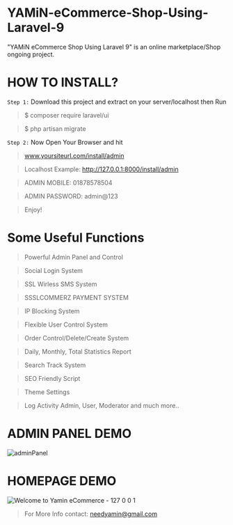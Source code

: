 # YAMiN-eCommerce-Shop-Using-Laravel-9
"YAMiN eCommerce Shop Using Laravel 9" is an online marketplace/Shop ongoing project.

# HOW TO INSTALL?

`Step 1:` Download this project and extract on your server/localhost then Run
> $ composer require laravel/ui

> $ php artisan migrate

`Step 2:` Now Open Your Browser and hit

> www.yoursiteurl.com/install/admin 

> Localhost Example: http://127.0.0.1:8000/install/admin


> ADMIN MOBILE: 01878578504 

> ADMIN PASSWORD: admin@123

> Enjoy!

# Some Useful Functions
> Powerful Admin Panel and Control

> Social Login System

> SSL Wirless SMS System

> SSSLCOMMERZ PAYMENT SYSTEM

> IP Blocking System

> Flexible User Control System

> Order Control/Delete/Create System

> Daily, Monthly, Total Statistics Report

> Search Track System

> SEO Friendly Script

> Theme Settings

> Log Activity Admin, User, Moderator and much more..


# ADMIN PANEL DEMO
![adminPanel](https://user-images.githubusercontent.com/16277392/229379079-cbd6206f-d373-4f83-ae28-144d873094a7.png)

# HOMEPAGE DEMO
![Welcome to Yamin eCommerce - 127 0 0 1](https://user-images.githubusercontent.com/16277392/229377213-0e91e7e7-b044-4d6a-ae7e-952297ebccca.png)

> For More Info contact: needyamin@gmail.com

